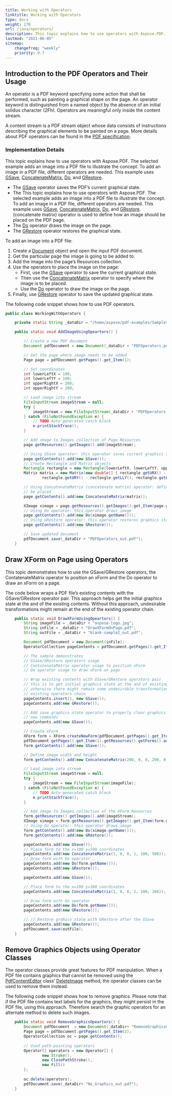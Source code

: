 ```yaml
---
title: Working with Operators
linktitle: Working with Operators
type: docs
weight: 170
url: /java/operators/
description: This topic explains how to use operators with Aspose.PDF. The operator classes provide great features for PDF manipulation.
lastmod: "2021-06-05"
sitemap:
    changefreq: "weekly"
    priority: 0.7
---
```


## Introduction to the PDF Operators and Their Usage

An operator is a PDF keyword specifying some action that shall be performed, such as painting a graphical shape on the page. An operator keyword is distinguished from a named object by the absence of an initial solidus character (2Fh). Operators are meaningful only inside the content stream.

A content stream is a PDF stream object whose data consists of instructions describing the graphical elements to be painted on a page. More details about PDF operators can be found in the [PDF specification](https://opensource.adobe.com/dc-acrobat-sdk-docs/).

### Implementation Details

This topic explains how to use operators with Aspose.PDF. The selected example adds an image into a PDF file to illustrate the concept. To add an image in a PDF file, different operators are needed. This example uses [GSave](https://apireference.aspose.com/pdf/java/com.aspose.pdf.operators/GSave), [ConcatenateMatrix](https://apireference.aspose.com/pdf/java/com.aspose.pdf.operators/ConcatenateMatrix), [Do](https://apireference.aspose.com/pdf/java/com.aspose.pdf.operators/Do), and [GRestore](https://apireference.aspose.com/pdf/java/com.aspose.pdf.operators/GRestore).

- The [GSave](https://apireference.aspose.com/pdf/java/com.aspose.pdf.operators/GSave) operator saves the PDF’s current graphical state.
- The This topic explains how to use operators with Aspose.PDF. The selected example adds an image into a PDF file to illustrate the concept. To add an image in a PDF file, different operators are needed. This example uses [GSave](https://apireference.aspose.com/pdf/java/com.aspose.pdf.operators/GSave), [ConcatenateMatrix](https://apireference.aspose.com/pdf/java/com.aspose.pdf.operators/ConcatenateMatrix), [Do](https://apireference.aspose.com/pdf/java/com.aspose.pdf.operators/Do), and [GRestore](https://apireference.aspose.com/pdf/java/com.aspose.pdf.operators/GRestore).
 (concatenate matrix) operator is used to define how an image should be placed on the PDF page.
- The [Do](https://apireference.aspose.com/pdf/java/com.aspose.pdf.operators/Do) operator draws the image on the page.
- The [GRestore](https://apireference.aspose.com/pdf/java/com.aspose.pdf.operators/GRestore) operator restores the graphical state.

To add an image into a PDF file:

1. Create a [Document](https://apireference.aspose.com/pdf/java/com.aspose.pdf/Document) object and open the input PDF document.
1. Get the particular page the image is going to be added to.
1. Add the image into the page’s Resources collection.
1. Use the operators to place the image on the page:
   - First, use the [GSave](https://apireference.aspose.com/pdf/java/com.aspose.pdf.operators/GSave) operator to save the current graphical state.
   - Then use the [ConcatenateMatrix](https://apireference.aspose.com/pdf/java/com.aspose.pdf.operators/ConcatenateMatrix) operator to specify where the image is to be placed.
   - Use the [Do](https://apireference.aspose.com/pdf/java/com.aspose.pdf.operators/Do) operator to draw the image on the page.
1. Finally, use [GRestore](https://apireference.aspose.com/pdf/java/com.aspose.pdf.operators/GRestore) operator to save the updated graphical state.

The following code snippet shows how to use PDF operators.

```java
public class WorkingWithOperators {

    private static String _dataDir = "/home/aspose/pdf-examples/Samples/Operators/";

    public static void AddImageUsingOpeartors() {

        // Create a new PDF document
        Document pdfDocument = new Document(_dataDir + "PDFOperators.pdf");

        // Get the page where image needs to be added
        Page page = pdfDocument.getPages().get_Item(1);

        // Set coordinates
        int lowerLeftX = 100;
        int lowerLeftY = 100;
        int upperRightX = 200;
        int upperRightY = 200;

        // Load image into stream
        FileInputStream imageStream = null;
        try {
            imageStream = new FileInputStream(_dataDir + "PDFOperators.jpg");
        } catch (FileNotFoundException e) {
            // TODO Auto-generated catch block
            e.printStackTrace();
        }

        // Add image to Images collection of Page Resources
        page.getResources().getImages().add(imageStream);

        // Using GSave operator: this operator saves current graphics state
        page.getContents().add(new GSave());
        // Create Rectangle and Matrix objects
        Rectangle rectangle = new Rectangle(lowerLeftX, lowerLeftY, upperRightX, upperRightY);
        Matrix matrix = new Matrix(new double[] { rectangle.getURX() - rectangle.getLLX(), 0, 0,
                rectangle.getURY() - rectangle.getLLY(), rectangle.getLLX(), rectangle.getLLY() });

        // Using ConcatenateMatrix (concatenate matrix) operator: defines how image must
        // be placed
        page.getContents().add(new ConcatenateMatrix(matrix));

        XImage ximage = page.getResources().getImages().get_Item(page.getResources().getImages().size());
        // Using Do operator: this operator draws image
        page.getContents().add(new Do(ximage.getName()));
        // Using GRestore operator: this operator restores graphics state
        page.getContents().add(new GRestore());

        // Save updated document
        pdfDocument.save(_dataDir + "PDFOperators_out.pdf");
    }
```

## Draw XForm on Page using Operators

This topic demonstrates how to use the GSave/GRestore operators, the ContatenateMatrix operator to position an xForm and the Do operator to draw an xForm on a page.

The code below wraps a PDF file’s existing contents with the GSave/GRestore operator pair. This approach helps get the initial graphics state at the and of the existing contents. Without this approach, undesirable transformations might remain at the end of the existing operator chain.

```java
    public static void DrawXFormUsingOpeartors() {
        String imageFile = _dataDir + "aspose-logo.jpg";
        String inFile = _dataDir + "DrawXFormOnPage.pdf";
        String outFile = _dataDir + "blank-sample2_out.pdf";

        Document pdfDocument = new Document(inFile);
        OperatorCollection pageContents = pdfDocument.getPages().get_Item(1).getContents();

        // The sample demonstrates
        // GSave/GRestore operators usage
        // ContatenateMatrix operator usage to position xForm
        // Do operator usage to draw xForm on page

        // Wrap existing contents with GSave/GRestore operators pair
        // this is to get initial graphics state at the and of existing contents
        // otherwise there might remain some undesirable transformations at the end of
        // existing operators chain
        pageContents.insert(1, new GSave());
        pageContents.add(new GRestore());

        // Add save graphics state operator to properly clear graphics state after
        // new commands
        pageContents.add(new GSave());

        // Create xForm
        XForm form = XForm.createNewForm(pdfDocument.getPages().get_Item(1), pdfDocument);
        pdfDocument.getPages().get_Item(1).getResources().getForms().add(form);
        form.getContents().add(new GSave());

        // Define image width and height
        form.getContents().add(new ConcatenateMatrix(200, 0, 0, 200, 0, 0));

        // Load image into stream
        FileInputStream imageStream = null;
        try {
            imageStream = new FileInputStream(imageFile);
        } catch (FileNotFoundException e) {
            // TODO Auto-generated catch block
            e.printStackTrace();
        }

        // Add image to Images collection of the XForm Resources
        form.getResources().getImages().add(imageStream);
        XImage ximage = form.getResources().getImages().get_Item(form.getResources().getImages().size());
        // Using Do operator: this operator draws image
        form.getContents().add(new Do(ximage.getName()));
        form.getContents().add(new GRestore());

        pageContents.add(new GSave());
        // Place form to the x=100 y=500 coordinates
        pageContents.add(new ConcatenateMatrix(1, 0, 0, 1, 100, 500));
        // Draw form with Do operator
        pageContents.add(new Do(form.getName()));
        pageContents.add(new GRestore());

        pageContents.add(new GSave());

        // Place form to the x=100 y=300 coordinates
        pageContents.add(new ConcatenateMatrix(1, 0, 0, 1, 100, 300));

        // Draw form with Do operator
        pageContents.add(new Do(form.getName()));
        pageContents.add(new GRestore());

        // // Restore grahics state with GRestore after the GSave
        pageContents.add(new GRestore());
        pdfDocument.save(outFile);
    }
```

## Remove Graphics Objects using Operator Classes

The operator classes provide great features for PDF manipulation. When a PDF file contains graphics that cannot be removed using the [PdfContentEditor](https://apireference.aspose.com/pdf/java/com.aspose.pdf.facades/PdfContentEditor) class’ [DeleteImage](https://apireference.aspose.com/pdf/java/com.aspose.pdf.facades/PdfContentEditor#deleteImage--) method, the operator classes can be used to remove them instead.

The following code snippet shows how to remove graphics. Please note that if the PDF file contains text labels for the graphics, they might persist in the PDF file, using this approach. Therefore search the graphic operators for an alternate method to delete such images.

```java
    public static void RemoveGraphicsOpeartors() {
        Document pdfDocument  = new Document(_dataDir+ "RemoveGraphicsObjects.pdf");
        Page page = pdfDocument.getPages().get_Item(2);
        OperatorCollection oc = page.getContents();
        
        // Used path-painting operators
        Operator[] operators = new Operator[] {
                new Stroke(),
                new ClosePathStroke(),
                new Fill()
        };
        
        oc.delete(operators);
        pdfDocument.save(_dataDir+ "No_Graphics_out.pdf");                
    }
```
